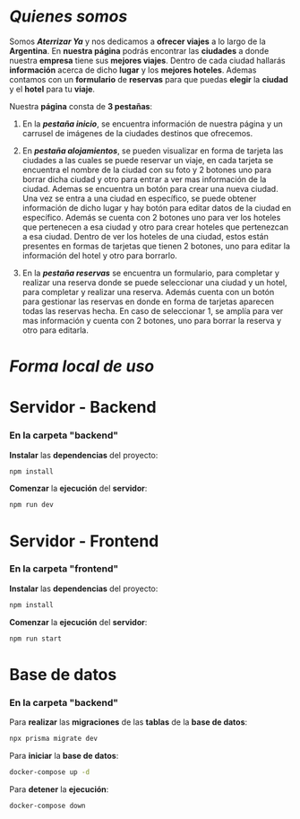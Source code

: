 # *Quienes somos*

Somos ***Aterrizar Ya*** y nos dedicamos a **ofrecer viajes** a lo largo de la **Argentina**. En **nuestra página** podrás encontrar las **ciudades** a donde nuestra **empresa** tiene sus **mejores viajes**. Dentro de cada ciudad hallarás **información** acerca de dicho **lugar** y los **mejores hoteles**. Ademas contamos con un **formulario** de **reservas** para que puedas **elegir** la **ciudad** y el **hotel** para tu **viaje**. 

Nuestra **página** consta de **3 pestañas**:

1) En la ***pestaña inicio***, se encuentra información de nuestra página y un carrusel de imágenes de la ciudades destinos que ofrecemos.

2) En ***pestaña alojamientos***, se pueden visualizar en forma de tarjeta las ciudades a las cuales se puede reservar un viaje, en cada tarjeta se encuentra el nombre de la ciudad con su foto y 2 botones uno para borrar dicha ciudad y otro para entrar a ver mas información de la ciudad. Ademas se encuentra un botón para crear una nueva ciudad. Una vez se entra a una ciudad en específico, se puede obtener información de dicho lugar y hay botón para editar datos de la ciudad en específico. Además se cuenta con 2 botones uno para ver los hoteles que pertenecen a esa ciudad y otro para crear hoteles que pertenezcan a esa ciudad. Dentro de ver los hoteles de una ciudad, estos están presentes en formas de tarjetas que tienen 2 botones, uno para editar la información del hotel y otro para borrarlo.

3) En la ***pestaña reservas*** se encuentra un formulario, para completar y realizar una reserva donde se puede seleccionar una ciudad y un hotel, para completar y realizar una reserva. Además cuenta con un botón para gestionar las reservas en donde en forma de tarjetas aparecen todas las reservas hecha. En caso de seleccionar 1, se amplía para ver mas información y cuenta con 2 botones, uno para borrar la reserva y otro para editarla.

# *Forma local de uso*

# Servidor - Backend 

### En la carpeta "backend"

**Instalar** las **dependencias** del proyecto:

```sh
npm install
```

**Comenzar** la **ejecución** del **servidor**:
```sh
npm run dev
```

# Servidor - Frontend

### En la carpeta "frontend"

**Instalar** las **dependencias** del proyecto:

```sh
npm install
```

**Comenzar** la **ejecución** del **servidor**:

```sh
npm run start
```

# Base de datos

### En la carpeta "backend"

Para **realizar** las **migraciones** de las **tablas** de la **base de datos**:

```sh
npx prisma migrate dev
```

Para **iniciar** la **base de datos**:

```sh
docker-compose up -d
```

Para **detener** la **ejecución**:

```sh
docker-compose down
```

